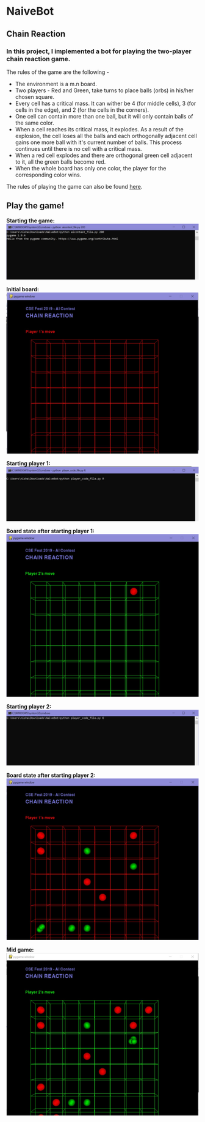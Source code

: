# NaiveBot

## Chain Reaction

### In this project, I implemented a bot for playing the two-player chain reaction game. 

The rules of the game are the following -
- The environment is a m.n board.
- Two players - Red and Green, take turns to place balls (orbs) in his/her chosen square.
- Every cell has a critical mass. It can wither be 4 (for middle cells), 3 (for cells in the edge), and 2 (for the cells in the corners).
- One cell can contain more than one ball, but it will only contain balls of the same color.
- When a cell reaches its critical mass, it explodes. As a result of the explosion, the cell loses all the balls and each orthogonally adjacent cell gains one more ball with it's current number of balls. This process continues until there is no cell with a critical mass.
- When a red cell explodes and there are orthogonal green cell adjacent to it, all the green balls become red.
- When the whole board has only one color, the player for the corresponding color wins.


The rules of playing the game can also be found [here](https://brilliant.org/wiki/chain-reaction-game/).

## Play the game!

**Starting the game:**
![Starting the game](aigame1.JPG)

**Initial board:**
![initial board](aigame2.JPG)

**Starting player 1:**
![starting player 1](aigame3.JPG)

**Board state after starting player 1:**
![board after starting player 1](aigame4.JPG)

**Starting player 2:**
![Starting player 2](aigame5.JPG)

**Board state after starting player 2:**
![Board after starting player 2](aigame6.JPG)

**Mid game:**
![Mid game](aigame7.JPG)
